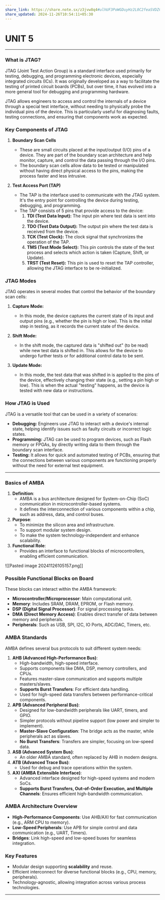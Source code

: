 ```yaml
---
share_link: https://share.note.sx/z3jvw8q4#ulhUF3PoWGDuyHz2L0C2feaSVDZCDozwYkTT9eoHWvE
share_updated: 2024-11-26T10:54:11+05:30
---
```


# UNIT 5
---
### What is JTAG?

JTAG (Joint Test Action Group) is a standard interface used primarily for testing, debugging, and programming electronic devices, especially integrated circuits (ICs). It was originally developed as a way to facilitate the testing of printed circuit boards (PCBs), but over time, it has evolved into a more general tool for debugging and programming hardware.

JTAG allows engineers to access and control the internals of a device through a special test interface, without needing to physically probe the individual pins of the device. This is particularly useful for diagnosing faults, testing connections, and ensuring that components work as expected.

### Key Components of JTAG

1. **Boundary Scan Cells**
    
    - These are small circuits placed at the input/output (I/O) pins of a device. They are part of the boundary scan architecture and help monitor, capture, and control the data passing through the I/O pins.
    - The boundary scan cells allow data to be tested or manipulated without having direct physical access to the pins, making the process faster and less intrusive.
2. **Test Access Port (TAP)**
    
    - The TAP is the interface used to communicate with the JTAG system. It's the entry point for controlling the device during testing, debugging, and programming.
    - The TAP consists of 5 pins that provide access to the device:
        1. **TDI (Test Data Input):** The input pin where test data is sent into the device.
        2. **TDO (Test Data Output):** The output pin where the test data is received from the device.
        3. **TCK (Test Clock):** The clock signal that synchronizes the operation of the TAP.
        4. **TMS (Test Mode Select):** This pin controls the state of the test process and selects which action is taken (Capture, Shift, or Update).
        5. **TRST (Test Reset):** This pin is used to reset the TAP controller, allowing the JTAG interface to be re-initialized.

### JTAG Modes

JTAG operates in several modes that control the behavior of the boundary scan cells:

1. **Capture Mode:**
    
    - In this mode, the device captures the current state of its input and output pins (e.g., whether the pin is high or low). This is the initial step in testing, as it records the current state of the device.
2. **Shift Mode:**
    
    - In the shift mode, the captured data is "shifted out" (to be read) while new test data is shifted in. This allows for the device to undergo further tests or for additional control data to be sent.
3. **Update Mode:**
    
    - In this mode, the test data that was shifted in is applied to the pins of the device, effectively changing their state (e.g., setting a pin high or low). This is when the actual "testing" happens, as the device is tested with new data or instructions.

### How JTAG is Used

JTAG is a versatile tool that can be used in a variety of scenarios:

- **Debugging:** Engineers use JTAG to interact with a device's internal state, helping identify issues such as faulty circuits or incorrect logic states.
- **Programming:** JTAG can be used to program devices, such as Flash memory or FPGAs, by directly writing data to them through the boundary scan interface.
- **Testing:** It allows for quick and automated testing of PCBs, ensuring that the connections between various components are functioning properly without the need for external test equipment.

---

### **Basics of AMBA**

1. **Definition**:
    - AMBA is a bus architecture designed for System-on-Chip (SoC) communication in microcontroller-based systems.
    - It defines the interconnection of various components within a chip, such as address, data, and control buses.
2. **Purpose**:
    - To minimize the silicon area and infrastructure.
    - To support modular system design.
    - To make the system technology-independent and enhance scalability.
3. **Functional Role**:
    - Provides an interface to functional blocks of microcontrollers, enabling efficient communication.


![[Pasted image 20241126105157.png]]
### **Possible Functional Blocks on Board**

These blocks can interact within the AMBA framework:

- **Microcontroller/Microprocessor**: Main computational unit.
- **Memory**: Includes SRAM, DRAM, EPROM, or Flash memory.
- **DSP (Digital Signal Processor)**: For signal processing tasks.
- **DMA (Direct Memory Access)**: Enables direct transfer of data between memory and peripherals.
- **Peripherals**: Such as USB, SPI, I2C, IO Ports, ADC/DAC, Timers, etc.


### **AMBA Standards**

AMBA defines several bus protocols to suit different system needs:

1. **AHB (Advanced High-Performance Bus)**:
    - High-bandwidth, high-speed interface.
    - Supports components like DMA, DSP, memory controllers, and CPUs.
    - Features master-slave communication and supports multiple masters/slaves.
    - **Supports Burst Transfers**: For efficient data handling.
    - Used for high-speed data transfers between performance-critical components.
2. **APB (Advanced Peripheral Bus)**:
    - Designed for low-bandwidth peripherals like UART, timers, and GPIO.
    - Simpler protocols without pipeline support (low power and simpler to implement).
    - **Master-Slave Configuration**: The bridge acts as the master, while peripherals act as slaves.
    - **No Burst Transfers**: Transfers are simpler, focusing on low-speed data.
3. **ASB (Advanced System Bus)**:
    - An older AMBA standard, often replaced by AHB in modern designs.
4. **ATB (Advanced Trace Bus)**:
    - Used for debug and trace operations within the system.
5. **AXI (AMBA Extensible Interface)**:
    - Advanced interface designed for high-speed systems and modern SoCs.
    - **Supports Burst Transfers, Out-of-Order Execution, and Multiple Channels**: Ensures efficient high-bandwidth communication.


### **AMBA Architecture Overview**

- **High-Performance Components**: Use AHB/AXI for fast communication (e.g., ARM CPU to memory).
- **Low-Speed Peripherals**: Use APB for simple control and data communication (e.g., UART, Timers).
- **Bridges**: Link high-speed and low-speed buses for seamless integration.



### **Key Features**

- Modular design supporting **scalability** and reuse.
- Efficient interconnect for diverse functional blocks (e.g., CPU, memory, peripherals).
- Technology-agnostic, allowing integration across various process technologies.

---
